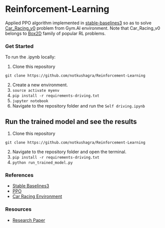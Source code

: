 # Reinforcement-Learning
Applied PPO algorithm implemented in [stable-baselines3](https://stable-baselines3.readthedocs.io/en/master/) so as to solve [Car_Racing_v0](https://www.gymlibrary.dev/environments/box2d/car_racing/) problem from Gym.AI environment. Note that Car_Racing_v0 belongs to [Box2D](https://www.gymlibrary.dev/environments/box2d/) family of popular RL problems.


### Get Started
To run the .ipynb locally:
1. Clone this repository
```
git clone https://github.com/notkushagra/Reinforcement-Learning
```
2. Create a new environment.
3. ```source activate myenv```
4. ```pip install -r requirements-driving.txt```
5. ```jupyter notebook```
6. Navigate to the repository folder and run the ```Self driving.ipynb```

## Run the trained model and see the results
1. Clone this repository
```
git clone https://github.com/notkushagra/Reinforcement-Learning
```
2. Navigate to the repository folder and open the terminal.
3. ```pip install -r requirements-driving.txt```
4. ```python run_trained_model.py```

### References
* [Stable Baselines3](https://stable-baselines3.readthedocs.io)
* [PPO](https://stable-baselines3.readthedocs.io/en/master/modules/ppo.html)
* [Car Racing Environment](https://www.gymlibrary.dev/environments/box2d/car_racing/)

### Resources
* [Research Paper](https://ijsrset.com/paper/6362.pdf)
